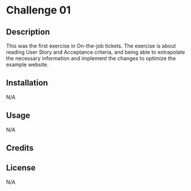 # Challenge 01

## Description

This was the first exercise in On-the-job tickets. The exercise is about reading User Story and Acceptance criteria, and being able to extrapolate the necessary information and implement the changes to optimize the example website.

## Installation

N/A

## Usage

N/A

## Credits


## License

N/A
